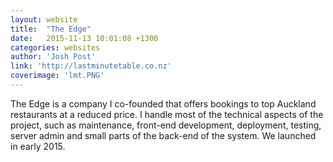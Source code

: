 ```yaml
---
layout: website
title:  "The Edge"
date:   2015-11-13 10:01:08 +1300
categories: websites
author: 'Josh Post'
link: 'http://lastminutetable.co.nz'
coverimage: 'lmt.PNG'
---
```


The Edge is a company I co-founded that offers bookings to top Auckland restaurants at a reduced price. I handle most of the technical aspects of the project, such as maintenance, front-end development, deployment, testing, server admin and small parts of the back-end of the system. We launched in early 2015.
